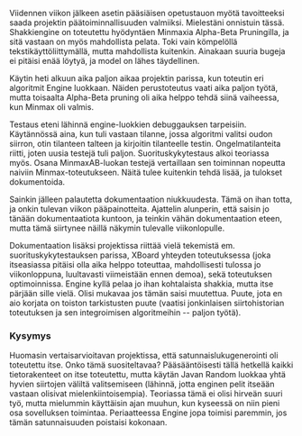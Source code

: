 Viidennen viikon jälkeen asetin pääsiäisen opetustauon myötä tavoitteeksi saada projektin päätoiminnallisuuden valmiiksi. Mielestäni onnistuin tässä. Shakkiengine on toteutettu hyödyntäen Minmaxia Alpha-Beta Pruningilla, ja sitä vastaan on myös mahdollista pelata. Toki vain kömpelöllä tekstikäyttöliittymällä, mutta mahdollista kuitenkin. Ainakaan suuria bugeja ei pitäisi enää löytyä, ja model on lähes täydellinen.

Käytin heti alkuun aika paljon aikaa projektin parissa, kun toteutin eri algoritmit Engine luokkaan. Näiden perustoteutus vaati aika paljon työtä, mutta toisaalta Alpha-Beta pruning oli aika helppo tehdä siinä vaiheessa, kun Minmax oli valmis.

Testaus eteni lähinnä engine-luokkien debuggauksen tarpeisiin. Käytännössä aina, kun tuli vastaan tilanne, jossa algoritmi valitsi oudon siirron, otin tilanteen talteen ja kirjoitin tilanteelle testin. Ongelmatilanteita riitti, joten uusia testejä tuli paljon. Suorituskykytestaus alkoi teoriassa myös. Osana MinmaxAB-luokan testejä vertaillaan sen toiminnan nopeutta naiviin Minmax-toteutukseen. Näitä tulee kuitenkin tehdä lisää, ja tulokset dokumentoida. 

Sainkin jälleen palautetta dokumentaation niukkuudesta. Tämä on ihan totta, ja onkin tulevan viikon pääpainotteita. Ajattelin alunperin, että saisin jo tänään dokumentaatiota kuntoon, ja teinkin vähän dokumentaation eteen, mutta tämä siirtynee näillä näkymin tulevalle viikonlopulle.  

Dokumentaation lisäksi projektissa riittää vielä tekemistä em. suorituskykytestauksen parissa, XBoard yhteyden toteutuksessa (joka itseasiassa pitäisi olla aika helppo toteuttaa, mahdollisesti tulossa jo viikonloppuna, luultavasti viimeistään ennen demoa), sekä toteutuksen optimoinnissa. Engine kyllä pelaa jo ihan kohtalaista shakkia, mutta itse pärjään sille vielä. Olisi mukavaa jos tämän saisi muutettua. Puute, jota en aio korjata on toiston tarkistusten puute (vaatisi jonkinlaisen siirtohistorian toteutuksen ja sen integroimisen algoritmeihin -- paljon työtä).

### Kysymys
Huomasin vertaisarvioitavan projektissa, että satunnaislukugenerointi oli toteutettu itse. Onko tämä suositeltavaa? Pääsääntöisesti tällä hetkellä kaikki tietorakenteet on itse toteutettu, mutta käytän Javan Random luokkaa yhtä hyvien siirtojen väliltä valitsemiseen (lähinnä, jotta enginen pelit itseään vastaan olisivat mielenkiintoisempia). Teoriassa tämä ei olisi hirveän suuri työ, mutta mielummin käyttäisin ajan muuhun, kun kyseessä on niin pieni osa sovelluksen toimintaa. Periaatteessa Engine jopa toimisi paremmin, jos tämän satunnaisuuden poistaisi kokonaan.
